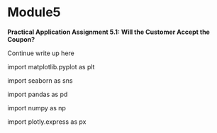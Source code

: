 # Module5
**Practical Application Assignment 5.1: Will the Customer Accept the Coupon?**

Continue write up here

import matplotlib.pyplot as plt

import seaborn as sns

import pandas as pd

import numpy as np

import plotly.express as px
